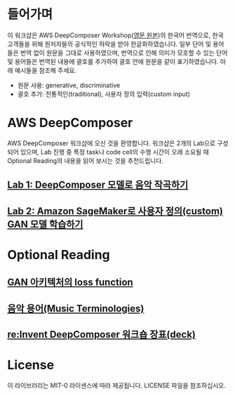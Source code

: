 # 들어가며 

이 워크샵은 AWS DeepComposer Workshop([영문 원본](https://github.com/aws-samples/aws-deepcomposer-samples))의 한국어 번역으로, 한국 고객들을 위해 원저자들의 공식적인 허락을 받아 한글화하였습니다.
일부 단어 및 용어들은 번역 없이 원문을 그대로 사용하였으며, 번역으로 인해 의미가 모호할 수 있는 단어 및 용어들은 번역된 내용에 괄호를 추가하여 괄호 안에 원문을 같이 표기하였습니다. 
아래 예시들을 참조해 주세요.
- 원문 사용: generative, discriminative 
- 괄호 추가: 전통적인(traditional), 사용자 정의 입력(custom input)

# AWS DeepComposer

AWS DeepComposer 워크샵에 오신 것을 환영합니다. 워크샵은 2개의 Lab으로 구성되어 있으며, 
Lab 진행 중 특정 task나 code cell의 수행 시간이 오래 소요될 때 Optional Reading의 내용을 읽어 보시는 것을 추천드립니다.

## [Lab 1: DeepComposer 모델로 음악 작곡하기](./Lab%201/README-ko.md)

## [Lab 2: Amazon SageMaker로 사용자 정의(custom) GAN 모델 학습하기](./Lab%202/README-ko.md)

# Optional Reading 

## [GAN 아키텍처의 loss function](Loss-functions-ko.md)

## [음악 용어(Music Terminologies)](Music-terminologies-ko.md)

## [re:Invent DeepComposer 워크숍 장표(deck)](reinvent-workshop-deck)

# License

이 라이브러리는 MIT-0 라이센스에 따라 제공됩니다. LICENSE 파일을 참조하십시오.
